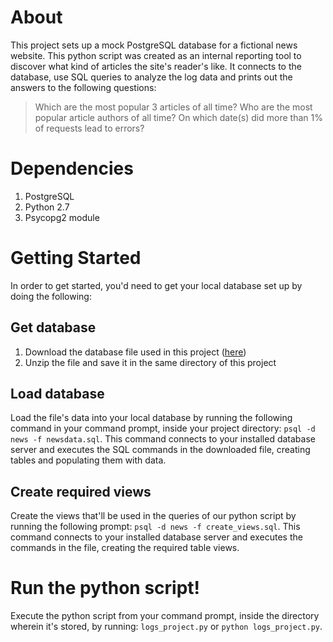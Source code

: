 

# About
This project sets up a mock PostgreSQL database for a fictional news website. 
This python script was created as an internal reporting tool to discover what 
kind of articles the site's reader's like. It connects to the database, use SQL 
queries to analyze the log data and prints out the answers to the following 
questions:

> Which are the most popular 3 articles of all time?
> Who are the most popular article authors of all time? 
> On which date(s) did more than 1% of requests lead to errors?

# Dependencies
1. PostgreSQL
2. Python 2.7
3. Psycopg2 module

# Getting Started

In order to get started, you'd need to get your local database set up by doing 
the following: 

## Get database
1. Download the database file used in this project 
([here](https://d17h27t6h515a5.cloudfront.net/topher/2016/August/57b5f748_newsdata/newsdata.zip))
2. Unzip the file and save it in the same directory of this project

## Load database
Load the file's data into your local database by running the following 
command in your command prompt, inside your project directory: 
`psql -d news -f newsdata.sql`. This command connects to your installed 
database server and executes the SQL commands in the downloaded file, creating 
tables and populating them with data.

## Create required views
Create the views that'll be used in the queries of our python script by 
running the following prompt: `psql -d news -f create_views.sql`. This command 
connects to your installed database server and executes the commands in the 
file, creating the required table views.
 
# Run the python script!
Execute the python script from your command prompt, inside the directory 
wherein it's stored, by running: `logs_project.py` or `python logs_project.py`.

